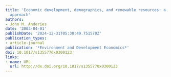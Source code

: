 ```yaml
---
title: 'Economic development, demographics, and renewable resources: a dynamical systems
  approach'
authors:
- John M. Anderies
date: '2003-04-01'
publishDate: '2024-12-31T05:30:49.751570Z'
publication_types:
- article-journal
publication: '*Environment and Development Economics*'
doi: 10.1017/s1355770x0300123
links:
- name: URL
  url: http://dx.doi.org/10.1017/s1355770x0300123
---
```

